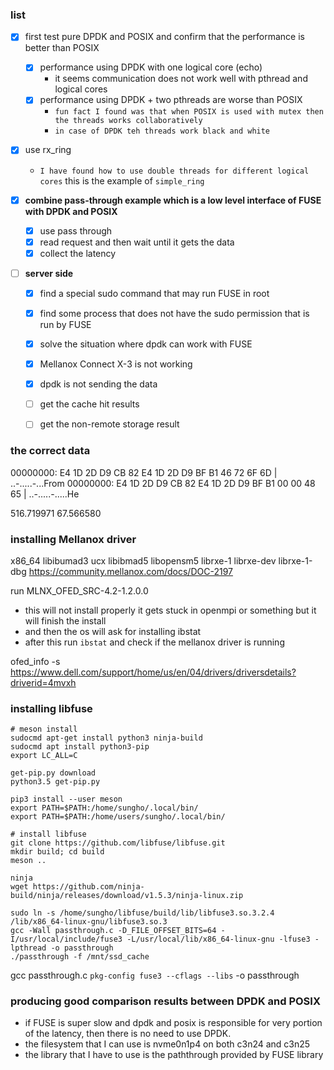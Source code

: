 ### list
- [x] first test pure DPDK and POSIX and confirm that the performance is better than POSIX
  - [x] performance using DPDK with one logical core (echo)
    - it seems communication does not work well with pthread and logical cores
  - [x] performance using DPDK + two pthreads are worse than POSIX
    - `fun fact I found was that when POSIX is used with mutex then the threads works collaboratively`
    - `in case of DPDK teh threads work black and white`

- [x] use rx_ring
    - `I have found how to use double threads for different logical cores` this is the example of `simple_ring`

- [x] **combine pass-through example which is a low level interface of FUSE with DPDK and POSIX**
    - [x] use pass through
    - [x] read request and then wait until it gets the data
    - [x] collect the latency

- [ ] **server side**
    - [x] find a special sudo command that may run FUSE in root
    - [x] find some process that does not have the sudo permission that is run by FUSE
    - [x] solve the situation where dpdk can work with FUSE
    - [x] Mellanox Connect X-3 is not working
    - [x] dpdk is not sending the data
    - [ ] get the cache hit results
    - [ ] get the non-remote storage result




### the correct data
00000000: E4 1D 2D D9 CB 82 E4 1D 2D D9 BF B1 46 72 6F 6D | ..-.....-...From
00000000: E4 1D 2D D9 CB 82 E4 1D 2D D9 BF B1 00 00 48 65 | ..-.....-.....He

516.719971
67.566580

### installing Mellanox driver
x86_64
libibumad3 ucx libibmad5 libopensm5 librxe-1 librxe-dev librxe-1-dbg
https://community.mellanox.com/docs/DOC-2197

run MLNX_OFED_SRC-4.2-1.2.0.0
- this will not install properly it gets stuck in openmpi or something but it will finish the install
- and then the os will ask for installing ibstat
- after this run `ibstat` and check if the mellanox driver is running




ofed_info -s
https://www.dell.com/support/home/us/en/04/drivers/driversdetails?driverid=4mvxh


### installing libfuse
```
# meson install
sudocmd apt-get install python3 ninja-build
sudocmd apt install python3-pip
export LC_ALL=C

get-pip.py download
python3.5 get-pip.py

pip3 install --user meson
export PATH=$PATH:/home/sungho/.local/bin/
export PATH=$PATH:/home/users/sungho/.local/bin/

# install libfuse
git clone https://github.com/libfuse/libfuse.git
mkdir build; cd build
meson ..

ninja
wget https://github.com/ninja-build/ninja/releases/download/v1.5.3/ninja-linux.zip

sudo ln -s /home/sungho/libfuse/build/lib/libfuse3.so.3.2.4 /lib/x86_64-linux-gnu/libfuse3.so.3
gcc -Wall passthrough.c -D_FILE_OFFSET_BITS=64 -I/usr/local/include/fuse3 -L/usr/local/lib/x86_64-linux-gnu -lfuse3 -lpthread -o passthrough
./passthrough -f /mnt/ssd_cache
```

gcc passthrough.c `pkg-config fuse3 --cflags --libs`  -o passthrough

### producing good comparison results between DPDK and POSIX
- if FUSE is super slow and dpdk and posix is responsible for very portion of the latency, then there is no need to use DPDK.
- the filesystem that I can use is nvme0n1p4 on both c3n24 and c3n25
- the library that I have to use is the paththrough provided by FUSE library
